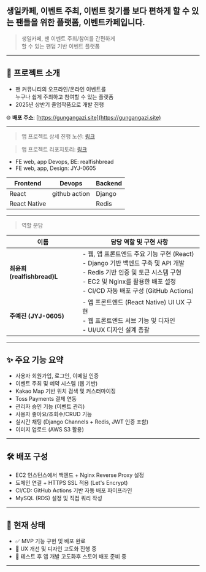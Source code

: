 
## **생일카페, 이벤트 주최, 이벤트 찾기를 보다 편하게 할 수 있는** **팬들을 위한 플랫폼, 이벤트카페입니다.**


> 생일카페, 팬 이벤트 주최/참여를 간편하게  
> 할 수 있는 팬덤 기반 이벤트 플랫폼

---

## 📆 프로젝트 소개

- 팬 커뮤니티의 오프라인/온라인 이벤트를  
  누구나 쉽게 주최하고 참여할 수 있는 플랫폼
- 2025년 상반기 졸업작품으로 개발 진행

🌐 **배포 주소**: [https://gungangazi.site](https://gungangazi.site)

---

>앱 프로젝트 상세 진행 노션:
[링크](https://www.notion.so/1f3cd9738881816294cbcbde78bede66) 

>앱 프로젝트 리포지토리:
[링크](https://github.com/JYJ-0605/eventcafeapp)   

- FE web, app Devops, BE: realfishbread
- FE web, app, Design: JYJ-0605


| Frontend | Devops | Backend |
| --- | --- | --- |
| React | github action | Django |
| React Native |  | Redis |

---

> 역할 분담

| 이름 | 담당 역할 및 구현 사항 |
|------|------------------------|
| **최윤희 (realfishbread)L** | - 웹, 앱 프론트엔드 주요 기능 구현 (React)<br> - Django 기반 백엔드 구축 및 API 개발<br> - Redis 기반 인증 및 토큰 시스템 구현<br> - EC2 및 Nginx를 활용한 배포 설정<br> - CI/CD 자동 배포 구성 (GitHub Actions) |
| **주예진 (JYJ-0605)** | - 앱 프론트엔드 (React Native) UI UX 구현<br> - 웹 프론트엔드 서브 기능 및 디자인<br> - UI/UX 디자인 설계 총괄 |


---

## ✨ 주요 기능 요약

- 사용자 회원가입, 로그인, 이메일 인증
- 이벤트 주최 및 예약 시스템 (웹 기반)
- Kakao Map 기반 위치 검색 및 커스터마이징
- Toss Payments 결제 연동
- 관리자 승인 기능 (이벤트 관리)
- 사용자 좋아요/조회수/CRUD 기능
- 실시간 채팅 (Django Channels + Redis, JWT 인증 포함)
- 이미지 업로드 (AWS S3 활용)

---

## 🛠️ 배포 구성

- EC2 인스턴스에서 백엔드 + Nginx Reverse Proxy 설정
- 도메인 연결 + HTTPS SSL 적용 (Let's Encrypt)
- CI/CD: GitHub Actions 기반 자동 배포 파이프라인
- MySQL (RDS) 설정 및 직접 쿼리 작성

---

## 📌 현재 상태

- ✅ MVP 기능 구현 및 배포 완료
- 🔧 UX 개선 및 디자인 고도화 진행 중
- 🎯 테스트 후 앱 개발 고도화후 스토어 배포 준비 중

---


